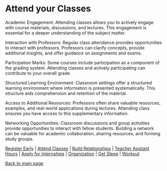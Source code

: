 # Attend your Classes

Academic Engagement: Attending classes allows you to actively engage with course materials, discussions, and lectures. This engagement is essential for a deeper understanding of the subject matter.

Interaction with Professors: Regular class attendance provides opportunities to interact with professors. Professors can clarify concepts, provide additional insights, and offer guidance on assignments and exams.

Participation Marks: Some courses include participation as a component of the grading system. Attending classes and actively participating can contribute to your overall grade.

Structured Learning Environment: Classroom settings offer a structured learning environment where information is presented systematically. This structure aids comprehension and retention of the material.

Access to Additional Resources: Professors often share valuable resources, examples, and real-world applications during lectures. Attending class ensures you have access to this supplementary information.

Networking Opportunities: Classroom discussions and group activities provide opportunities to interact with fellow students. Building a network can be valuable for academic collaboration, sharing resources, and forming study groups.

[Register Early](https://github.com/wardenevanMU/IT1600MarkdownFinal/blob/Master/Register.md) | 
[Attend Classes](https://github.com/wardenevanMU/IT1600MarkdownFinal/blob/Master/AttendClasses.md) | 
[Build Relationships](https://github.com/wardenevanMU/IT1600MarkdownFinal/blob/Master/BuildRelationships.md) |
[Teacher Assitant Hours](https://github.com/wardenevanMU/IT1600MarkdownFinal/blob/Master/TAHours.md) |
[Apply for Internships](https://github.com/wardenevanMU/IT1600MarkdownFinal/blob/Master/Internships.md) | 
[Organization](https://github.com/wardenevanMU/IT1600MarkdownFinal/blob/Master/Organization.md) | 
[Get Sleep](https://github.com/wardenevanMU/IT1600MarkdownFinal/blob/Master/Sleep.md) | 
[Workout](https://github.com/wardenevanMU/IT1600MarkdownFinal/blob/Master/Workout.md)
<br/> 

[Back to main page](https://github.com/wardenevanMU/IT1600MarkdownFinal/blob/Master/README.md)
